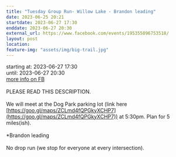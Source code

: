 ```yaml
---
title: "Tuesday Group Run- Willow Lake - Brandon leading"
date: 2023-06-25 20:21
startdate: 2023-06-27 17:30
enddate: 2023-06-27 20:30
external_url: https://www.facebook.com/events/195355096753518/
layout: post
location: 
feature-img: "assets/img/big-trail.jpg"
---
```


starting at: 2023-06-27 17:30<br>until: 2023-06-27 20:30<br><a href="https://www.facebook.com/events/195355096753518/">more info on FB</a><br><br>PLEASE READ THIS DESCRIPTION. <br>
  <br>
  We will meet at the Dog Park parking lot (link here [https://goo.gl/maps/ZCLmd4fQPGkyXCHP7](https://goo.gl/maps/ZCLmd4fQPGkyXCHP7)) at 5&#58;30pm. Plan for 5 miles(ish).<br>
  <br>
  *Brandon leading <br>
  <br>
  No drop run (we stop for everyone at every intersection).<br>
  <br>
  
